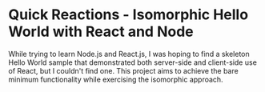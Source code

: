 # Quick Reactions - Isomorphic Hello World with React and Node

While trying to learn Node.js and React.js, I was hoping to find a skeleton Hello World sample that demonstrated both server-side and client-side use of React, but I couldn't find one.  This project aims to achieve the bare minimum functionality while exercising the isomorphic approach.
